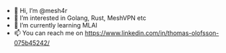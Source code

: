 - 👋 Hi, I’m @mesh4r
- 👀 I’m interested in Golang, Rust, MeshVPN etc
- 🌱 I’m currently learning MLAI
- 📫 You can reach me on https://www.linkedin.com/in/thomas-olofsson-075b45242/

<!---
mesh4r/mesh4r is a ✨ special ✨ repository because its `README.md` (this file) appears on your GitHub profile.
You can click the Preview link to take a look at your changes.
--->
